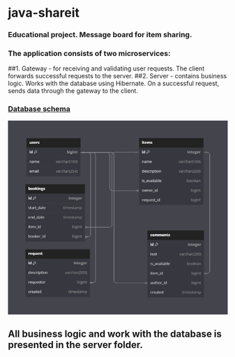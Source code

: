 # java-shareit
### **Educational project. Message board for item sharing.**

### **The application consists of two microservices:**
##1. Gateway - for receiving and validating user requests. The client forwards successful requests to the server.
##2. Server - contains business logic. Works with the database using Hibernate. On a successful request, sends data through the gateway to the client. 

### [**Database schema**](https://dbdiagram.io/d/64d10c9502bd1c4a5e5fae17)
![Database Image](DBschema.png)

## All business logic and work with the database is presented in the server folder.
